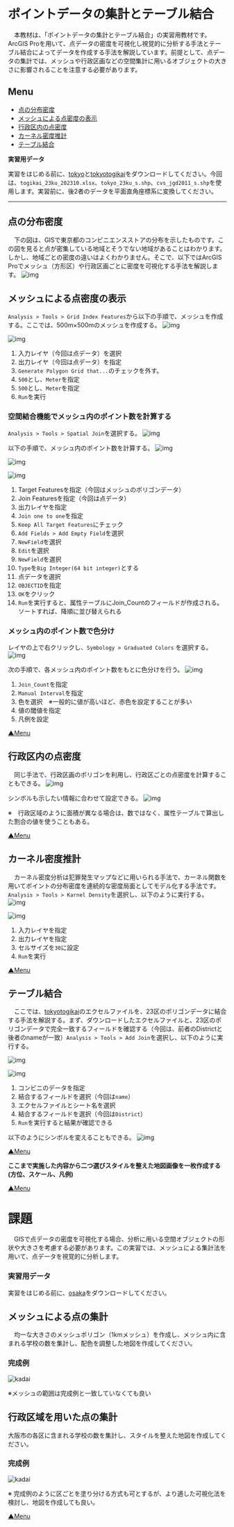 # ポイントデータの集計とテーブル結合
　本教材は、「ポイントデータの集計とテーブル結合」の実習用教材です。ArcGIS Proを用いて、点データの密度を可視化し視覚的に分析する手法とテーブル結合によってデータを作成する手法を解説しています。前提として、点データの集計では、メッシュや行政区画などの空間集計に用いるオブジェクトの大きさに影響されることを注意する必要があります。

**Menu**
------
* [点の分布密度](#点の分布密度)
* [メッシュによる点密度の表示](#メッシュによる点密度の表示)
* [行政区内の点密度](#行政区内の点密度)
* [カーネル密度推計](#カーネル密度推計)
* [テーブル結合](#テーブル結合)

**実習用データ**

実習をはじめる前に、[tokyo]と[tokyotogikai]をダウンロードしてください。今回は、`togikai_23ku_202310.xlsx`、`tokyo_23ku_s.shp`、`cvs_jgd2011_s.shp`を使用します。実習前に、後2者のデータを平面直角座標系に変換してください。

[tokyo]:https://github.com/gis-oer/datasets/raw/master/s/tokyo_s.zip

[tokyotogikai]:https://github.com/yamauchi-inochu/learning/raw/main/data/tokyotogikai.zip

-------

## 点の分布密度
　下の図は、GISで東京都のコンビニエンスストアの分布を示したものです。この図を見ると点が密集している地域とそうでない地域があることはわかります。しかし、地域ごとの密度の違いはよくわかりません。そこで、以下ではArcGIS Proでメッシュ（方形区）や行政区画ごとに密度を可視化する手法を解説します。
![img](./img/8-1.png)

## メッシュによる点密度の表示
`Analysis > Tools > Grid Index Features`から以下の手順で、メッシュを作成する。ここでは、500m×500mのメッシュを作成する。
![img](./img/8-2.png)

![img](./img/8-3.png)

1. 入力レイヤ（今回は点データ）を選択
2. 出力レイヤ（今回は点データ）を指定
3. `Generate Polygon Grid that...`のチェックを外す。
4. `500`とし、`Meter`を指定
5. `500`とし、`Meter`を指定
6. `Run`を実行


### 空間結合機能でメッシュ内のポイント数を計算する
`Analysis > Tools > Spatial Join`を選択する。
![img](./img/8-4.png)

以下の手順で、メッシュ内のポイント数を計算する。
![img](./img/8-5.png)

![img](./img/8-6.png)

![img](./img/8-7.png)

1. Target Featuresを指定（今回はメッシュのポリゴンデータ）
2. Join Featuresを指定（今回は点データ）
3. 出力レイヤを指定
4. `Join one to one`を指定
5. `Keep All Target Features`にチェック
6. `Add Fields > Add Empty Field`を選択
7. `NewField`を選択
8. `Edit`を選択
9. `NewField`を選択
10. `Type`を`Big Integer(64 bit integer)`とする
11. 点データを選択
12. `OBJECTID`を指定
13. `OK`をクリック
14. `Run`を実行すると、属性テーブルにJoin_Countのフィールドが作成される。ソートすれば、降順に並び替えられる

### メッシュ内のポイント数で色分け
レイヤの上で右クリックし、`Symbology > Graduated Colors` を選択する。
![img](./img/8-8.png)

次の手順で、各メッシュ内のポイント数をもとに色分けを行う。
![img](./img/8-9.png)

1. `Join_Count`を指定
2. `Manual Interval`を指定
3. 色を選択　※一般的に値が高いほど、赤色を設定することが多い
4. 値の閾値を指定
5. 凡例を設定

[▲Menu]

## 行政区内の点密度
　同じ手法で、行政区画のポリゴンを利用し、行政区ごとの点密度を計算することもできる。
![img](./img/8-10.png)

シンボルも示したい情報に合わせて設定できる。
![img](./img/8-11.png)

※　行政区域のように面積が異なる場合は、数ではなく、属性テーブルで算出した割合の値を使うこともある。

[▲Menu]

## カーネル密度推計
　カーネル密度分析は犯罪発生マップなどに用いられる手法で、カーネル関数を用いてポイントの分布密度を連続的な密度局面としてモデル化する手法です。`Analysis > Tools > Karnel Density`を選択し、以下のように実行する。
![img](./img/8-12.png)

![img](./img/8-13.png)

1. 入力レイヤを指定
2. 出力レイヤを指定
3. セルサイズを`30`に設定
4. `Run`を実行

[▲Menu]

## テーブル結合
　ここでは、[tokyotogikai]のエクセルファイルを、23区のポリゴンデータに結合する手法を解説する。まず、ダウンロードしたエクセルファイルと、23区のポリゴンデータで完全一致するフィールドを確認する（今回は、前者のDistrictと後者のnameが一致）`Analysis > Tools > Add Join`を選択し、以下のように実行する。

![img](./img/8-14.png)

![img](./img/8-15.png)

1. コンビニのデータを指定
2. 結合するフィールドを選択（今回は`name`）
3. エクセルファイルとシート名を選択
4. 結合するフィールドを選択（今回は`District`）
5. `Run`を実行すると結果が確認できる

以下のようにシンボルを変えることもできる。
![img](./img/8-16.png)

[▲Menu]

**ここまで実施した内容から二つ選びスタイルを整えた地図画像を一枚作成する(方位、スケール、凡例)**

[▲Menu]

# 課題
　GISで点データの密度を可視化する場合、分析に用いる空間オブジェクトの形状や大きさを考慮する必要があります。この実習では、メッシュによる集計法を用いて、点データを視覚的に分析します。

### 実習用データ
実習をはじめる前に、[osaka]をダウンロードしてください。

[osaka]:https://github.com/gis-oer/datasets/raw/master/s/osaka_s.zip

## メッシュによる点の集計
　均一な大きさのメッシュポリゴン（1kmメッシュ）を作成し、メッシュ内に含まれる学校の数を集計し、配色を調整した地図を作成してください。

### 完成例
![kadai](./img/t14-1.png)

※メッシュの範囲は完成例と一致していなくても良い

## 行政区域を用いた点の集計
大阪市の各区に含まれる学校の数を集計し、スタイルを整えた地図を作成してください。

### 完成例
![kadai](./img/t14-2.png)

※ 完成例のように区ごとを塗り分ける方式も可とするが、より適した可視化法を検討し、地図を作成しても良い。


[▲Menu]

[▲Menu]:./8.md#Menu
